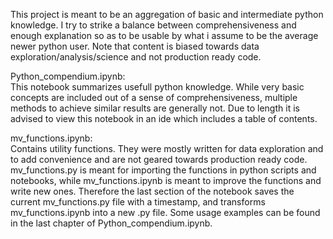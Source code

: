This project is meant to be an aggregation of basic and intermediate python knowledge. I try to strike a balance between comprehensiveness and enough explanation so as to be usable by what i assume to be the average newer python user. Note that content is biased towards data exploration/analysis/science and not production ready code. 


Python_compendium.ipynb:  
This notebook summarizes usefull python knowledge. While very basic concepts are included out of a sense of comprehensiveness, multiple methods to achieve similar results are generally not. Due to length it is advised to view this notebook in an ide which includes a table of contents.

mv_functions.ipynb:  
Contains utility functions. They were mostly written for data exploration and to add convenience and are not geared towards production ready code.
mv_functions.py is meant for importing the functions in python scripts and notebooks, while mv_functions.ipynb is meant to improve the functions and write new ones.
Therefore the last section of the notebook saves the current mv_functions.py file with a timestamp, and transforms mv_functions.ipynb into a new .py file.
Some usage examples can be found in the last chapter of Python_compendium.ipynb.
